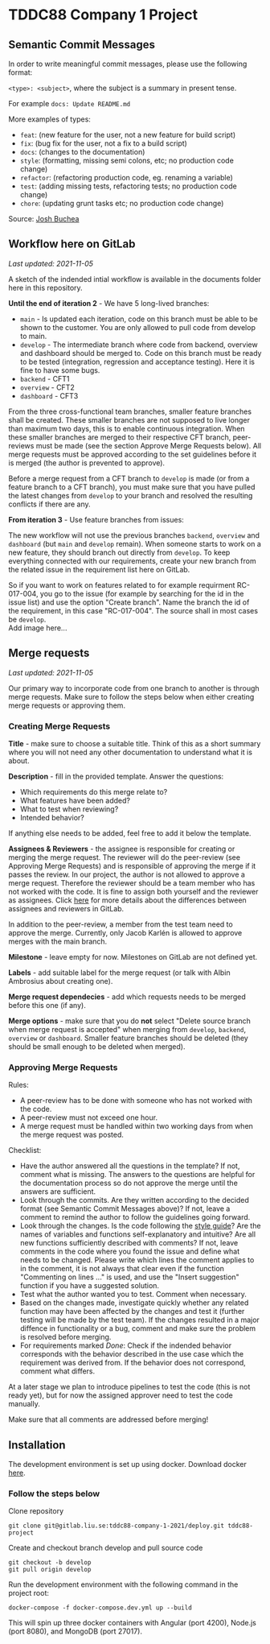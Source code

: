 # TDDC88 Company 1 Project

## Semantic Commit Messages
In order to write meaningful commit messages, please use the following format:

`<type>: <subject>`, where the subject is a summary in present tense.

For example `docs: Update README.md`

More examples of types:
- `feat`: (new feature for the user, not a new feature for build script)
- `fix`: (bug fix for the user, not a fix to a build script)
- `docs`: (changes to the documentation)
- `style`: (formatting, missing semi colons, etc; no production code change)
- `refactor`: (refactoring production code, eg. renaming a variable)
- `test`: (adding missing tests, refactoring tests; no production code change)
- `chore`: (updating grunt tasks etc; no production code change)

Source: [Josh Buchea](https://gist.github.com/joshbuchea/6f47e86d2510bce28f8e7f42ae84c716)

## Workflow here on GitLab
_Last updated: 2021-11-05_

A sketch of the indended intial workflow is available in the documents folder here in this repository.

**Until the end of iteration 2** - We have 5 long-lived branches:
- `main` - Is updated each iteration, code on this branch must be able to be shown to the customer. You are only allowed to pull code from develop to main.
- `develop` - The intermediate branch where code from backend, overview and dashboard should be merged to. Code on this branch must be ready to be tested (integration, regression and acceptance testing). Here it is fine to have some bugs.
- `backend` - CFT1
- `overview` - CFT2
- `dashboard` - CFT3

From the three cross-functional team branches, smaller feature branches shall be created. These smaller branches are not supposed to live longer than maximum two days, this is to enable continuous integration. When these smaller branches are merged to their respective CFT branch, peer-reviews must be made (see the section Approve Merge Requests below). All merge requests must be approved according to the set guidelines before it is merged (the author is prevented to approve). 

Before a merge request from a CFT branch to `develop` is made (or from a feature branch to a CFT branch), you must make sure that you have pulled the latest changes from `develop` to your branch and resolved the resulting conflicts if there are any.

**From iteration 3** - Use feature branches from issues:

The new workflow will not use the previous branches `backend`, `overview` and `dashboard` (but `main` and `develop` remain). When someone starts to work on a new feature, they should branch out directly from `develop`. To keep everything connected with our requirements, create your new branch from the related issue in the requirement list here on GitLab.

So if you want to work on features related to for example requirment RC-017-004, you go to the issue (for example by searching for the id in the issue list) and use the option "Create branch". Name the branch the id of the requirement, in this case "RC-017-004". The source shall in most cases be `develop`.    
Add image here...

## Merge requests
_Last updated: 2021-11-05_

Our primary way to incorporate code from one branch to another is through merge requests. Make sure to follow the steps below when either creating merge requests or approving them.

### Creating Merge Requests

**Title** - make sure to choose a suitable title. Think of this as a short summary where you will not need any other documentation to understand what it is about. 

**Description** - fill in the provided template. Answer the questions:

- Which requirements do this merge relate to?
- What features have been added?
- What to test when reviewing?
- Intended behavior?

If anything else needs to be added, feel free to add it below the template.

**Assignees & Reviewers** - the assignee is responsible for creating or merging the merge request. The reviewer will do the peer-review (see Approving Merge Requests) and is responsible of approving the merge if it passes the review. In our project, the author is not allowed to approve a merge request. Therefore the reviewer should be a team member who has not worked with the code. It is fine to assign both yourself and the reviewer as assignees. Click [here](https://docs.gitlab.com/ee/user/project/merge_requests/getting_started.html#assignee) for more details about the differences between assignees and reviewers in GitLab.

In addition to the peer-review, a member from the test team need to approve the merge. Currently, only Jacob Karlén is allowed to approve merges with the main branch.

**Milestone** - leave empty for now. Milestones on GitLab are not defined yet.

**Labels** - add suitable label for the merge request (or talk with Albin Ambrosius about creating one).

**Merge request dependecies** - add which requests needs to be merged before this one (if any).

**Merge options** - make sure that you do **not** select "Delete source branch when merge request is accepted" when merging from `develop`, `backend`, `overview` or `dashboard`. Smaller feature branches should be deleted (they should be small enough to be deleted when merged).

### Approving Merge Requests
Rules:

- A peer-review has to be done with someone who has not worked with the code.
- A peer-review must not exceed one hour.
- A merge request must be handled within two working days from when the merge request was posted. 

Checklist:

- Have the author answered all the questions in the template?
If not, comment what is missing. The answers to the questions are helpful for the documentation process so do not approve the merge until the answers are sufficient. 
- Look through the commits. Are they written according to the decided format (see Semantic Commit Messages above)?
If not, leave a comment to remind the author to follow the guidelines going forward.
- Look through the changes. Is the code following the [style guide](https://google.github.io/styleguide/tsguide.html)? Are the names of variables and functions self-explanatory and intuitive? Are all new functions sufficiently described with comments?
If not, leave comments in the code where you found the issue and define what needs to be changed. Please write which lines the comment applies to in the comment, it is not always that clear even if the function "Commenting on lines ..." is used, and use the "Insert suggestion" function if you have a suggested solution.
- Test what the author wanted you to test. Comment when necessary.
- Based on the changes made, investigate quickly whether any related function may have been affected by the changes and test it (further testing will be made by the test team).
If the changes resulted in a major diffence in functionality or a bug, comment and make sure the problem is resolved before merging.
- For requirements marked _Done_: Check if the indended behavior corresponds with the behavior described in the use case which the requirement was derived from.
If the behavior does not correspond, comment what differs.

At a later stage we plan to introduce pipelines to test the code (this is not ready yet), but for now the assigned approver need to test the code manually.

Make sure that all comments are addressed before merging!

## Installation
The development environment is set up using docker. Download docker [here](https://docs.docker.com/get-docker/).

### Follow the steps below
Clone repository
```
git clone git@gitlab.liu.se:tddc88-company-1-2021/deploy.git tddc88-project
```
Create and checkout branch develop and pull source code
```
git checkout -b develop
git pull origin develop
````

Run the development environment with the following command in the project root:
```
docker-compose -f docker-compose.dev.yml up --build
```

This will spin up three docker containers with Angular (port 4200), Node.js (port 8080), and MongoDB (port 27017).
